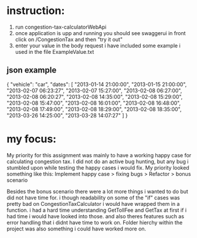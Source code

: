# instruction:

1. run congestion-tax-calculatorWebApi
2. once application is upp and running you should see swaggerui in front click on /CongestionTax and then "try it out"
3. enter your value in the body request i have included some example i used in the file ExampleValue.txt

## json example

{
"vehicle": "car",
"dates": [
"2013-01-14 21:00:00",
"2013-01-15 21:00:00",
"2013-02-07 06:23:27",
"2013-02-07 15:27:00",
"2013-02-08 06:27:00",
"2013-02-08 06:20:27",
"2013-02-08 14:35:00",
"2013-02-08 15:29:00",
"2013-02-08 15:47:00",
"2013-02-08 16:01:00",
"2013-02-08 16:48:00",
"2013-02-08 17:49:00",
"2013-02-08 18:29:00",
"2013-02-08 18:35:00",
"2013-03-26 14:25:00",
"2013-03-28 14:07:27"
]
}

# my focus:

My priority for this assignment was mainly to have a working happy case for calculating congestion tax. I did not do an active bug hunting, but any bug i stumbled upon while testing the happy cases i would fix. My priority looked something like this:
Implement happy case > fixing bugs > Refactor > bonus scenario

Besides the bonus scenario there were a lot more things i wanted to do but did not have time for. i though readability on some of the "if" cases was pretty bad on CongestionTaxCalculator i would have wrapped them in a function. i had a hard time understanding GetTollFee and GetTax at first if i had time i would have looked into those.
and also theres features such as error handling that i didnt have time to work on. Folder hierchy within the project was also something i could have worked more on.
